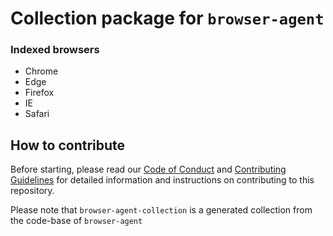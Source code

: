 # Collection package for `browser-agent`

### Indexed browsers

- Chrome
- Edge
- Firefox
- IE
- Safari

## How to contribute

Before starting, please read our [Code of Conduct](./CODE_OF_CONDUCT./) and [Contributing Guidelines](./CONTRIBUTING_GUIDELINES.md) for detailed information and instructions on contributing to this repository.

Please note that `browser-agent-collection` is a generated collection from the code-base of `browser-agent`

